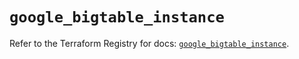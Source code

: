 # `google_bigtable_instance`

Refer to the Terraform Registry for docs: [`google_bigtable_instance`](https://registry.terraform.io/providers/hashicorp/google/6.23.0/docs/resources/bigtable_instance).
